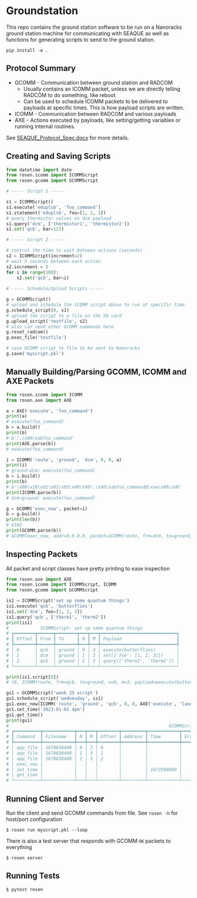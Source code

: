 # Groundstation

This repo contains the ground station software to be run on a Nanoracks ground station machine for communicating with SEAQUE as well as functions for generating scripts to send to the ground station.

    pip install -e .
    
## Protocol Summary

- GCOMM - Communication between ground station and RADCOM
  - Usually contains an ICOMM packet, unless we are directly telling RADCOM to do something, like reboot
  - Can be used to schedule ICOMM packets to be delivered to payloads at specific times.  This is how payload scripts are written.
- ICOMM - Communication between RADCOM and various payloads
- AXE - Actions executed by payloads, like setting/getting variables or running internal routines.

See [SEAQUE_Protocol_Spec.docx](https://uillinoisedu.sharepoint.com/:w:/s/Gambit/Ead1y8GhTDdDpPL6pMAykbYBchad07YlAGAax6WgWh3yvQ?e=JvjfS6) for more details.
    
## Creating and Saving Scripts

``` python
from datetime import date
from rosen.icomm import ICOMMScript
from rosen.gcomm import GCOMMScript

# ----- Script 1 -----

s1 = ICOMMScript()
s1.execute('eduplsb', 'foo_command')
s1.statement('eduplsb', foo=[1, 2, 3])
# query thermistor values on dcm payload
s1.query('dcm', ['thermistor1', 'thermistor2'])
s1.set('qcb', bar=123)

# ----- Script 2 -----

# control the time to wait between actions (seconds)
s2 = ICOMMScript(increment=2)
# wait 5 seconds between each action
s2.increment = 5
for i in range(100):
    s2.set('qcb', bar=i)
    
# ----- Schedule/Upload Scripts -----

g = GCOMMScript()
# upload and schedule the ICOMM script above to run at specific time
g.schedule_script(0, s1)
# upload the script to a file on the SD card
g.upload_script('testfile', s2)
# also can send other GCOMM commands here
g.reset_radcom()
g.exec_file('testfile')

# save GCOMM script to file to be sent to Nanoracks
g.save('myscript.pkl')
```

## Manually Building/Parsing GCOMM, ICOMM and AXE Packets

``` python
from rosen.icomm import ICOMM
from rosen.axe import AXE

a = AXE('execute', 'foo_command')
print(a)
# execute(foo_command)
b = a.build()
print(b)
# b'!.\x00\xabfoo_command'
print(AXE.parse(b))
# execute(foo_command)

i = ICOMM('route', 'ground', 'dcm', 0, 0, a)
print(i)
# ground→dcm: execute(foo_command)
b = i.build()
print(b)
# b'\x00\x18\x01\x02\x05\x00\x00!.\x00\xabfoo_command@\xae\x86\xd6'
print(ICOMM.parse(b))
# dcm→ground: execute(foo_command)

g = GCOMM('exec_now', packet=i)
b = g.build()
print(len(b))
# 4162
print(GCOMM.parse(b))
# GCOMM(exec_now, addr=0.0.0.0, packet=ICOMM(route, frm=dcm, to=ground, payload=execute(foo_command)))
```

## Inspecting Packets

All packet and script classes have pretty printing to ease inspection

``` python
from rosen.axe import AXE
from rosen.icomm import ICOMMScript, ICOMM
from rosen.gcomm import GCOMMScript

is1 = ICOMMScript('set up some quantum things')
is1.execute('qcb', 'butterflies')
is1.set('dcm', foo=[1, 2, 3])
is1.query('qcb', ['therm1', 'therm2'])
print(is1)
#            ICOMMScript: set up some quantum things             
# ┏━━━━━━━━┳━━━━━━┳━━━━━━━━┳━━━┳━━━┳━━━━━━━━━━━━━━━━━━━━━━━━━━━━━┓
# ┃ Offset ┃ From ┃ To     ┃ N ┃ M ┃ Payload                     ┃
# ┡━━━━━━━━╇━━━━━━╇━━━━━━━━╇━━━╇━━━╇━━━━━━━━━━━━━━━━━━━━━━━━━━━━━┩
# │ 0      │ qcb  │ ground │ 0 │ 3 │ execute(butterflies)        │
# │ 1      │ dcm  │ ground │ 1 │ 3 │ set({'foo': [1, 2, 3]})     │
# │ 2      │ qcb  │ ground │ 2 │ 3 │ query(['therm1', 'therm2']) │
# └────────┴──────┴────────┴───┴───┴─────────────────────────────┘

print(is1.script[0])
# (0, ICOMM(route, frm=qcb, to=ground, n=0, m=3, payload=execute(butterflies)))

gs1 = GCOMMScript('week 35 script')
gs1.schedule_script('wednesday', is1)
gs1.exec_now(ICOMM('route', 'ground', 'qcb', 0, 0, AXE('execute', 'laser_start')))
gs1.set_time('2023-01-01 4pm')
gs1.get_time()
print(gs1)
#                                                             GCOMMScript: week 35 script                                                              
# ┏━━━━━━━━━━┳━━━━━━━━━━━━┳━━━┳━━━┳━━━━━━━━┳━━━━━━━━━┳━━━━━━━━━━━━┳━━━━━━━━━┳━━━━━━━━┳━━━━━━━━━┳━━━━━━━━┳━━━━━━━━┳━━━┳━━━┳━━━━━━━━━━━━━━━━━━━━━━━━━━━━━┓
# ┃ Command  ┃ Filename   ┃ N ┃ M ┃ Offset ┃ Address ┃ Time       ┃ Errcode ┃ Errstr ┃ Command ┃ From   ┃ To     ┃ N ┃ M ┃ AXE                         ┃
# ┡━━━━━━━━━━╇━━━━━━━━━━━━╇━━━╇━━━╇━━━━━━━━╇━━━━━━━━━╇━━━━━━━━━━━━╇━━━━━━━━━╇━━━━━━━━╇━━━━━━━━━╇━━━━━━━━╇━━━━━━━━╇━━━╇━━━╇━━━━━━━━━━━━━━━━━━━━━━━━━━━━━┩
# │ app_file │ 1678838400 │ 0 │ 3 │ 0      │         │            │         │        │ route   │ qcb    │ ground │ 0 │ 3 │ execute(butterflies)        │
# │ app_file │ 1678838400 │ 1 │ 3 │ 1      │         │            │         │        │ route   │ dcm    │ ground │ 1 │ 3 │ set({'foo': [1, 2, 3]})     │
# │ app_file │ 1678838400 │ 2 │ 3 │ 2      │         │            │         │        │ route   │ qcb    │ ground │ 2 │ 3 │ query(['therm1', 'therm2']) │
# │ exec_now │            │   │   │        │         │            │         │        │ route   │ ground │ qcb    │   │   │ execute(laser_start)        │
# │ set_time │            │   │   │        │         │ 1672588800 │         │        │         │        │        │   │   │                             │
# │ get_time │            │   │   │        │         │            │         │        │         │        │        │   │   │                             │
# └──────────┴────────────┴───┴───┴────────┴─────────┴────────────┴─────────┴────────┴─────────┴────────┴────────┴───┴───┴─────────────────────────────┘
```

## Running Client and Server

Run the client and send GCOMM commands from file.  See `rosen -h` for host/port configuration

    $ rosen run myscript.pkl --loop
    
There is also a test server that responds with GCOMM `OK` packets to everything

    $ rosen server

## Running Tests

    $ pytest rosen

